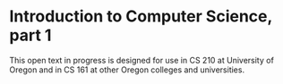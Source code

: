 # Introduction to Computer Science, part 1

This open text in progress is designed for use in CS 210 at 
University of Oregon and in CS 161 at other Oregon colleges and 
universities.


```{tableofcontents}
```

